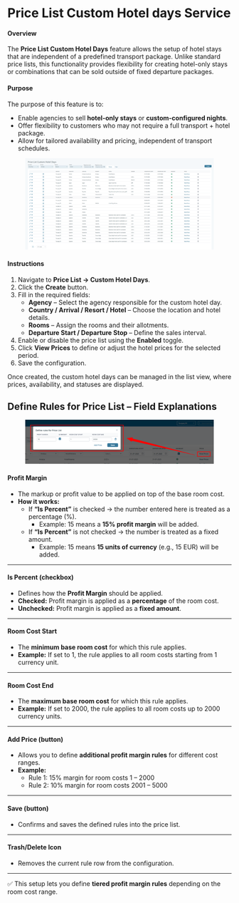 # Price List Custom Hotel days Service

#### Overview

The **Price List Custom Hotel Days** feature allows the setup of hotel stays that are independent of a predefined transport package. Unlike standard price lists, this functionality provides flexibility for creating hotel-only stays or combinations that can be sold outside of fixed departure packages.

#### Purpose

The purpose of this feature is to:

* Enable agencies to sell **hotel-only stays** or **custom-configured nights**.
* Offer flexibility to customers who may not require a full transport + hotel package.
* Allow for tailored availability and pricing, independent of transport schedules.

<figure><img src=".gitbook/assets/image (9).png" alt=""><figcaption></figcaption></figure>

#### Instructions

1. Navigate to **Price List → Custom Hotel Days**.
2. Click the **Create** button.
3. Fill in the required fields:
   * **Agency** – Select the agency responsible for the custom hotel day.
   * **Country / Arrival / Resort / Hotel** – Choose the location and hotel details.
   * **Rooms** – Assign the rooms and their allotments.
   * **Departure Start / Departure Stop** – Define the sales interval.
4. Enable or disable the price list using the **Enabled** toggle.
5. Click **View Prices** to define or adjust the hotel prices for the selected period.
6. Save the configuration.

Once created, the custom hotel days can be managed in the list view, where prices, availability, and statuses are displayed.



## **Define Rules for Price List – Field Explanations**

<figure><img src=".gitbook/assets/image (10).png" alt=""><figcaption></figcaption></figure>

#### **Profit Margin**

* The markup or profit value to be applied on top of the base room cost.
* **How it works:**
  * If **“Is Percent”** is checked → the number entered here is treated as a percentage (%).
    * Example: 15 means a **15% profit margin** will be added.
  * If **“Is Percent”** is not checked → the number is treated as a fixed amount.
    * Example: 15 means **15 units of currency** (e.g., 15 EUR) will be added.

***

#### **Is Percent (checkbox)**

* Defines how the **Profit Margin** should be applied.
* **Checked:** Profit margin is applied as a **percentage** of the room cost.
* **Unchecked:** Profit margin is applied as a **fixed amount**.

***

#### **Room Cost Start**

* The **minimum base room cost** for which this rule applies.
* **Example:** If set to 1, the rule applies to all room costs starting from 1 currency unit.

***

#### **Room Cost End**

* The **maximum base room cost** for which this rule applies.
* **Example:** If set to 2000, the rule applies to all room costs up to 2000 currency units.

***

#### **Add Price (button)**

* Allows you to define **additional profit margin rules** for different cost ranges.
* **Example:**
  * Rule 1: 15% margin for room costs 1 – 2000
  * Rule 2: 10% margin for room costs 2001 – 5000

***

#### **Save (button)**

* Confirms and saves the defined rules into the price list.

***

#### **Trash/Delete Icon**

* Removes the current rule row from the configuration.

***

✅ This setup lets you define **tiered profit margin rules** depending on the room cost range.

